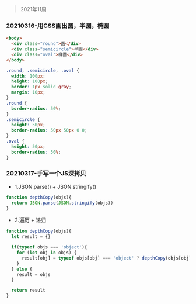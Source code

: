 > 2021年11周

### 20210316-用CSS画出圆，半圆，椭圆

```html
<body>
  <div class="round">圆</div>
  <div class="semicircle">半圆</div>
  <div class="oval">椭圆</div>
</body>
```

```css
.round, .semicircle, .oval {
  width: 100px; 
  height: 100px;
  border: 1px solid gray;
  margin: 10px;
}
.round {
  border-radius: 50%;
}
.semicircle {
  height: 50px;
  border-radius: 50px 50px 0 0;
}
.oval {
  height: 50px;
  border-radius: 50%;
}
```

### 20210317-手写一个JS深拷贝

- 1.JSON.parse() + JSON.stringify()

```javascript
function depthCopy(objs){
  return JSON.parse(JSON.stringify(objs))
}
```

- 2.遍历 + 递归
```javascript
function depthCopy(objs){
  let result = {}

  if(typeof objs === 'object'){
    for (let obj in objs) {
      result[obj] = typeof objs[obj] === 'object' ? depthCopy(objs[obj]) : objs[obj]
    }
  } else {
    result = objs
  }

  return result
}
```